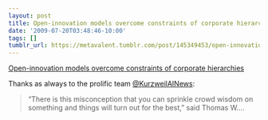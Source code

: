 ```yaml
---
layout: post
title: Open-innovation models overcome constraints of corporate hierarchies
date: '2009-07-20T03:48:46-10:00'
tags: []
tumblr_url: https://metavalent.tumblr.com/post/145349453/open-innovation-models-overcome-constraints-of
---
```

[Open-innovation models overcome constraints of corporate hierarchies](http://metavalent.com/?p=1081)  

Thanks as always to the prolific team [@KurzweilAINews](http://twitter.com/KurzweilAINews/status/2736825831):

> “There is this misconception that you can sprinkle crowd wisdom on something and things will turn out for the best,” said Thomas W….

